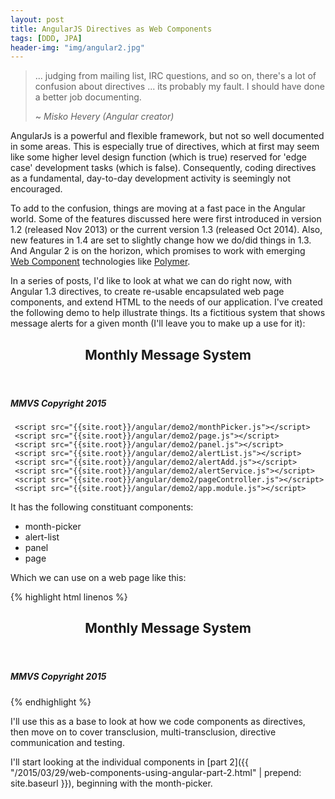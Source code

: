 ```yaml
---
layout: post
title: AngularJS Directives as Web Components
tags: [DDD, JPA]
header-img: "img/angular2.jpg"
---
```

>... judging from mailing list, IRC questions, and so on, there's a lot of confusion about directives ... its probably my fault. I should have done a better job documenting.
>
> ~ <i>Misko Hevery (Angular creator)</i>

AngularJs is a powerful and flexible framework, but not so well documented in some areas. This is especially true of directives, which at first may seem like some higher level design function (which is true) reserved for 'edge case' development tasks (which is false). Consequently, coding directives as a fundamental, day-to-day development activity is seemingly not encouraged.

To add to the confusion, things are moving at a fast pace in the Angular world. Some of the features discussed here were first introduced in version 1.2 (released Nov 2013) or the current version 1.3 (released Oct 2014). Also, new features in 1.4 are set to slightly change how we do/did things in 1.3. And Angular 2 is on the horizon, which promises to work with emerging [Web Component](http://webcomponents.org/) technologies like [Polymer](https://www.polymer-project.org/).

In a series of posts, I'd like to look at what we can do right now, with Angular 1.3 directives, to create re-usable encapsulated web page components, and extend HTML to the needs of our application. I've created the following demo to help illustrate things. Its a fictitious system that shows message alerts for a given month (I'll leave you to make up a use for it):

<!--[if (gt IE 8)|!(IE)]><!-->
<script src="{{site.root}}/angular/js/angular.js"></script>
 <div ng-app="app" class="demo">
     <page ng-controller="PageController as ctrl">
         <header>
             <h2>Monthly Message System</h2>
         </header>
         <sidebar>
             <panel heading="Month picker">
                 <month-picker 
                     multi="[[[ ctrl.multiMode ]]]" 
                     selected-months="ctrl.setSelectedMonths(months)"
                     last-selected-month="ctrl.setLastSelectedMonth(month)">
                 </month-picker>
             </panel>
             <panel heading="Add Alert">
                 <alert-add current-month="[[[ctrl.lastSelectedMonth]]]"></alert-add>
             </panel>
         </sidebar>
         <main>
             <panel heading="Alerts">
                 <alert-list
                     months="ctrl.selectedMonths">
                 </alert-list>
             </panel>
         </main>
         <footer>
             <h5>MMVS Copyright 2015</h5>
         </footer>
     </page>
     
     <script src="{{site.root}}/angular/demo2/monthPicker.js"></script>
     <script src="{{site.root}}/angular/demo2/page.js"></script>
     <script src="{{site.root}}/angular/demo2/panel.js"></script>
     <script src="{{site.root}}/angular/demo2/alertList.js"></script>
     <script src="{{site.root}}/angular/demo2/alertAdd.js"></script>
     <script src="{{site.root}}/angular/demo2/alertService.js"></script>
     <script src="{{site.root}}/angular/demo2/pageController.js"></script>
     <script src="{{site.root}}/angular/demo2/app.module.js"></script>
 </div>
 <!--<![endif]-->

<!--[if lt IE 9]>
<div class="alert alert-danger" role="alert">
Angular 1.3 is not supported in IE8 and below. To see this demo you need to use at least Internet Explorer 9.
</div>
<![endif]-->

It has the following constituant components:

- month-picker
- alert-list
- panel
- page

Which we can use on a web page like this:

{% highlight html linenos %}
<page ng-controller="PageController as ctrl">

  <header>
    <h2>Monthly Message System</h2>
  </header>

  <sidebar>
    <panel heading="Month picker">
      <month-picker 
	     multi="[[[ ctrl.multiMode ]]]" 
	     selected-months="ctrl.setSelectedMonths(months)"
	     last-selected-month="ctrl.setLastSelectedMonth(month)">
      </month-picker>
    </panel>
    <panel heading="Add Alert">
      <alert-add current-month="[[[ctrl.lastSelectedMonth]]]"></alert-add>
     </panel>
   </sidebar>

   <main>
     <panel heading="Alerts">
       <alert-list
         months="ctrl.selectedMonths">
       </alert-list>
     </panel>
   </main>

   <footer>
     <h5>MMVS Copyright 2015</h5>
   </footer>

 </page>
 {% endhighlight %}
 
I'll use this as a base to look at how we code components as directives, then move on to cover transclusion, multi-transclusion, directive communication and testing. 
 
I'll start looking at the individual components in [part 2]({{ "/2015/03/29/web-components-using-angular-part-2.html" | prepend: site.baseurl }}), beginning with the month-picker.


